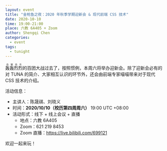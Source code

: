 ```yaml
---
layout: event
title: "金枪鱼之夜：2020 年秋季学期迎新会 & 现代前端 CSS 技术"
date: 2020-10-10
time: 19:00-21:00
place: 六教 6A405 + Zoom
author: Shengqi Chen
categories:
  - event
tags:
  - tunight
---
```


<ruby>轰轰烈烈<rt>自娱自乐</rt></ruby>的百团大战过去了，按照惯例，本周六将举办迎新会。除了迎新会必有的对 TUNA 的简介、大家相互认识的环节外，还会由前端专家喵喵带来对于现代 CSS 技术的介绍。

活动信息：

* 主讲人：陈晟祺、刘晓义
* 时间：**2020/10/10（校历第四周周六）** 19:00 UTC +08:00
* 活动形式：线下 + 线上会议 + 直播
  * 地点：六教 6A405
  * Zoom：621 219 8453
  * Zoom 直播：https://live.bilibili.com/699121

欢迎一起来玩！
